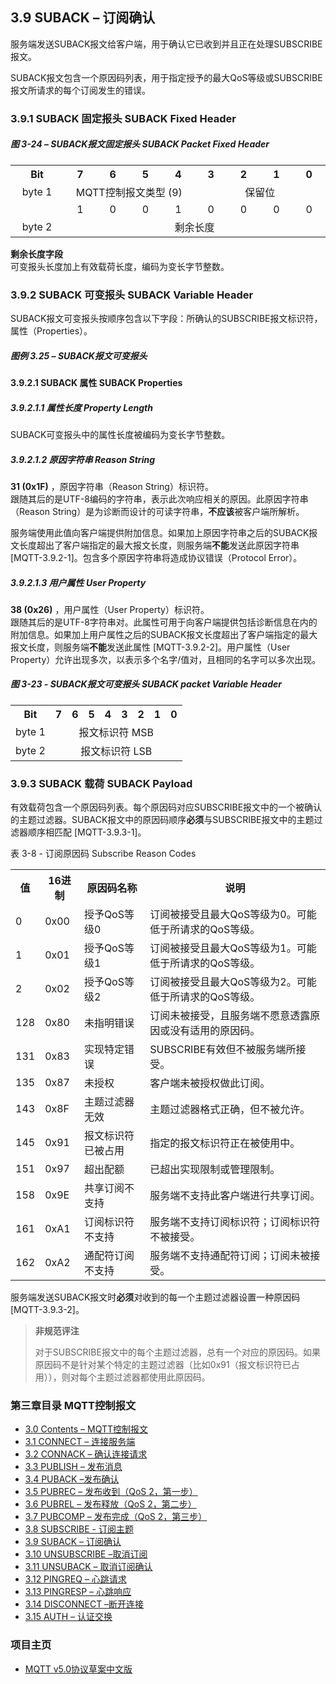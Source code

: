 ## 3.9 SUBACK – 订阅确认

服务端发送SUBACK报文给客户端，用于确认它已收到并且正在处理SUBSCRIBE报文。

SUBACK报文包含一个原因码列表，用于指定授予的最大QoS等级或SUBSCRIBE报文所请求的每个订阅发生的错误。

### 3.9.1 SUBACK 固定报头 SUBACK Fixed Header

##### 图 3-24 – SUBACK报文固定报头 SUBACK Packet Fixed Header

<table style="text-align:center">
   <tr>
     <th width="95">Bit</th>
     <th width="55">7</th>
     <th width="55">6</th>
     <th width="55">5</th>
     <th width="55">4</th>
     <th width="55">3</th>
     <th width="55">2</th>
     <th width="55">1</th>
     <th width="55">0</th>
   </tr>
   <tr>
     <td>byte 1</td>
     <td colspan="4" align="center">MQTT控制报文类型 (9)</td>
     <td colspan="4" align="center">保留位</td>
   </tr>
   <tr>
       <td></td>
       <td align="center">1</td>
       <td align="center">0</td>
       <td align="center">0</td>
       <td align="center">1</td>
       <td align="center">0</td>
       <td align="center">0</td>
       <td align="center">0</td>
       <td align="center">0</td>
     </tr>
   <tr>
     <td>byte 2</td>
     <td colspan="8" align="center">剩余长度</td>
   </tr>
 </table>

**剩余长度字段**  
可变报头长度加上有效载荷长度，编码为变长字节整数。

### 3.9.2 SUBACK 可变报头 SUBACK Variable Header

SUBACK报文可变报头按顺序包含以下字段：所确认的SUBSCRIBE报文标识符，属性（Properties）。

##### 图例 3.25 – SUBACK报文可变报头

#### 3.9.2.1 SUBACK 属性 SUBACK Properties

##### 3.9.2.1.1 属性长度 Property Length

SUBACK可变报头中的属性长度被编码为变长字节整数。

##### 3.9.2.1.2 原因字符串 Reason String

**31 (0x1F)** ，原因字符串（Reason String）标识符。  
跟随其后的是UTF-8编码的字符串，表示此次响应相关的原因。此原因字符串（Reason String）是为诊断而设计的可读字符串，**不应该**被客户端所解析。

服务端使用此值向客户端提供附加信息。如果加上原因字符串之后的SUBACK报文长度超出了客户端指定的最大报文长度，则服务端**不能**发送此原因字符串 \[MQTT-3.9.2-1\]。包含多个原因字符串将造成协议错误（Protocol Error）。

##### 3.9.2.1.3 用户属性 User Property

**38 (0x26)** ，用户属性（User Property）标识符。  
跟随其后的是UTF-8字符串对。此属性可用于向客户端提供包括诊断信息在内的附加信息。如果加上用户属性之后的SUBACK报文长度超出了客户端指定的最大报文长度，则服务端**不能**发送此属性 \[MQTT-3.9.2-2\]。用户属性（User Property）允许出现多次，以表示多个名字/值对，且相同的名字可以多次出现。

##### 图 3-23 - SUBACK报文可变报头 SUBACK packet Variable Header

<table>
  <tr>
    <th>Bit</th>
    <th>7</th>
	<th>6</th>
	<th>5</th>
	<th>4</th>
	<th>3</th>
	<th>2</th>
	<th>1</th>
	<th>0</th>
  </tr>
  <tr>
    <td>byte 1</td>
    <td colspan="9" align="center">报文标识符 MSB</td>
  </tr>
  <tr>
    <td>byte 2</td>
    <td colspan="9" align="center">报文标识符 LSB</td>
  </tr>
</table>

### 3.9.3 SUBACK 载荷 SUBACK Payload

有效载荷包含一个原因码列表。每个原因码对应SUBSCRIBE报文中的一个被确认的主题过滤器。SUBACK报文中的原因码顺序**必须**与SUBSCRIBE报文中的主题过滤器顺序相匹配 \[MQTT-3.9.3-1\]。

表 3-8 - 订阅原因码 Subscribe Reason Codes

<table>
  <tr>
    <th>值</th>
    <th>16进制</th>
	<th>原因码名称</th>
	<th>说明</th>
  </tr>
  <tr>
    <td>0</td>
    <td>0x00</td>
	<td>授予QoS等级0</td>
	<td>订阅被接受且最大QoS等级为0。可能低于所请求的QoS等级。</td>
  </tr>
  <tr>
    <td>1</td>
    <td>0x01</td>
	<td>授予QoS等级1</td>
	<td>订阅被接受且最大QoS等级为1。可能低于所请求的QoS等级。</td>
  </tr>
  <tr>
    <td>2</td>
    <td>0x02</td>
	<td>授予QoS等级2</td>
	<td>订阅被接受且最大QoS等级为2。可能低于所请求的QoS等级。</td>
  </tr>
  <tr>
    <td>128</td>
    <td>0x80</td>
	<td>未指明错误</td>
	<td>订阅未被接受，且服务端不愿意透露原因或没有适用的原因码。</td>
  </tr>
  <tr>
    <td>131</td>
    <td>0x83</td>
	<td>实现特定错误</td>
	<td>SUBSCRIBE有效但不被服务端所接受。</td>
  </tr>
  <tr>
    <td>135</td>
    <td>0x87</td>
	<td>未授权</td>
	<td>客户端未被授权做此订阅。</td>
  </tr>
  <tr>
    <td>143</td>
    <td>0x8F</td>
	<td>主题过滤器无效</td>
	<td>主题过滤器格式正确，但不被允许。</td>
  </tr>
  <tr>
    <td>145</td>
    <td>0x91</td>
	<td>报文标识符已被占用</td>
	<td>指定的报文标识符正在被使用中。</td>
  </tr>
  <tr>
    <td>151</td>
    <td>0x97</td>
	<td>超出配额</td>
	<td>已超出实现限制或管理限制。</td>
  </tr>
  <tr>
    <td>158</td>
    <td>0x9E</td>
	<td>共享订阅不支持</td>
	<td>服务端不支持此客户端进行共享订阅。</td>
  </tr>
  <tr>
    <td>161</td>
    <td>0xA1</td>
	<td>订阅标识符不支持</td>
	<td>服务端不支持订阅标识符；订阅标识符不被接受。</td>
  </tr>
  <tr>
    <td>162</td>
    <td>0xA2</td>
	<td>通配符订阅不支持</td>
	<td>服务端不支持通配符订阅；订阅未被接受。</td>
  </tr>
</table>

服务端发送SUBACK报文时**必须**对收到的每一个主题过滤器设置一种原因码 \[MQTT-3.9.3-2\]。

> **非规范评注**
>
> 对于SUBSCRIBE报文中的每个主题过滤器，总有一个对应的原因码。如果原因码不是针对某个特定的主题过滤器（比如0x91（报文标识符已占用）），则对每个主题过滤器都使用此原因码。


### 第三章目录 MQTT控制报文

- [3.0 Contents – MQTT控制报文](03-ControlPackets.md)
- [3.1 CONNECT – 连接服务端](0301-CONNECT.md)
- [3.2 CONNACK – 确认连接请求](0302-CONNACK.md)
- [3.3 PUBLISH – 发布消息](0303-PUBLISH.md)
- [3.4 PUBACK –发布确认](0304-PUBACK.md)
- [3.5 PUBREC – 发布收到（QoS 2，第一步）](0305-PUBREC.md)
- [3.6 PUBREL – 发布释放（QoS 2，第二步）](0306-PUBREL.md)
- [3.7 PUBCOMP – 发布完成（QoS 2，第三步）](0307-PUBCOMP.md)
- [3.8 SUBSCRIBE - 订阅主题](0308-SUBSCRIBE.md)
- [3.9 SUBACK – 订阅确认](0309-SUBACK.md)
- [3.10 UNSUBSCRIBE –取消订阅](0310-UNSUBSCRIBE.md)
- [3.11 UNSUBACK – 取消订阅确认](0311-UNSUBACK.md)
- [3.12 PINGREQ – 心跳请求](0312-PINGREQ.md)
- [3.13 PINGRESP – 心跳响应](0313-PINGRESP.md)
- [3.14 DISCONNECT –断开连接](0314-DISCONNECT.md)
- [3.15 AUTH – 认证交换](0315-AUTH.md)

### 项目主页

- [MQTT v5.0协议草案中文版](https://github.com/hui6075/mqtt_v5)


